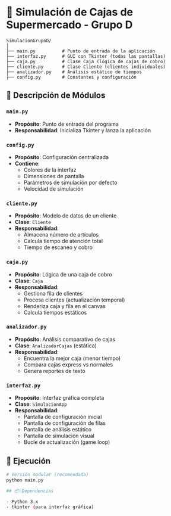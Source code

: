 # 🛒 Simulación de Cajas de Supermercado - Grupo D

```
SimulacionGrupoD/
│
├── main.py          # Punto de entrada de la aplicación
├── interfaz.py      # GUI con Tkinter (todas las pantallas)
├── caja.py          # Clase Caja (lógica de cajas de cobro)
├── cliente.py       # Clase Cliente (clientes individuales)
├── analizador.py    # Análisis estático de tiempos
├── config.py        # Constantes y configuración

```

## 📄 Descripción de Módulos

### `main.py`
- **Propósito**: Punto de entrada del programa
- **Responsabilidad**: Inicializa Tkinter y lanza la aplicación

### `config.py`
- **Propósito**: Configuración centralizada
- **Contiene**:
  - Colores de la interfaz
  - Dimensiones de pantalla
  - Parámetros de simulación por defecto
  - Velocidad de simulación

### `cliente.py`
- **Propósito**: Modelo de datos de un cliente
- **Clase**: `Cliente`
- **Responsabilidad**: 
  - Almacena número de artículos
  - Calcula tiempo de atención total
  - Tiempo de escaneo y cobro

### `caja.py`
- **Propósito**: Lógica de una caja de cobro
- **Clase**: `Caja`
- **Responsabilidad**:
  - Gestiona fila de clientes
  - Procesa clientes (actualización temporal)
  - Renderiza caja y fila en el canvas
  - Calcula tiempos estáticos

### `analizador.py`
- **Propósito**: Análisis comparativo de cajas
- **Clase**: `AnalizadorCajas` (estática)
- **Responsabilidad**:
  - Encuentra la mejor caja (menor tiempo)
  - Compara cajas express vs normales
  - Genera reportes de texto

### `interfaz.py`
- **Propósito**: Interfaz gráfica completa
- **Clase**: `SimulacionApp`
- **Responsabilidad**:
  - Pantalla de configuración inicial
  - Pantalla de configuración de filas
  - Pantalla de análisis estático
  - Pantalla de simulación visual
  - Bucle de actualización (game loop)

## 🚀 Ejecución

```bash
# Versión modular (recomendada)
python main.py

## 📦 Dependencias

- Python 3.x
- tkinter (para interfaz gráfica)
